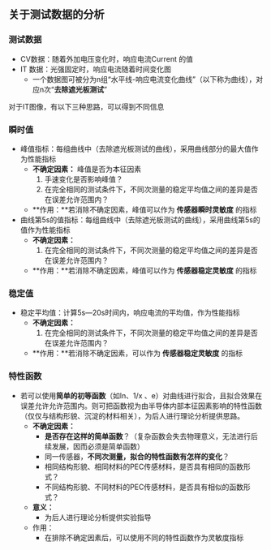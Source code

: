 ## 关于测试数据的分析

### 测试数据

- CV数据：随着外加电压变化时，响应电流Current 的值
- IT 数据：光强固定时，响应电流随着时间变化图
  - 一个数据图可被分为n组“水平线-响应电流变化曲线”（以下称为曲线），对应n次“**去除遮光板测试**”

对于IT图像，有以下三种思路，可以得到不同信息

### 瞬时值

- 峰值指标：每组曲线中（去除遮光板测试的曲线），采用曲线部分的最大值作为性能指标
  - **不确定因素：** 峰值是否为本征因素
    1. 手速变化是否影响峰值？
    2. 在完全相同的测试条件下，不同次测量的稳定平均值之间的差异是否在误差允许范围内？
  - **作用：**若消除不确定因素，峰值可以作为 **传感器瞬时灵敏度** 的指标
- 曲线第5s的值指标：每组曲线中（去除遮光板测试的曲线），采用曲线第5s的值作为性能指标
  - **不确定因素：** 
    1. 在完全相同的测试条件下，不同次测量的稳定平均值之间的差异是否在误差允许范围内？
  - **作用：**若消除不确定因素，峰值可以作为 **传感器稳定灵敏度** 的指标

### 稳定值

- 稳定平均值：计算5s—20s时间内，响应电流的平均值，作为性能指标
  - **不确定因素：** 
    1. 在完全相同的测试条件下，不同次测量的稳定平均值之间的差异是否在误差允许范围内？
  - **作用：**若消除不确定因素，可以作为 **传感器稳定灵敏度** 的指标

### 特性函数

- 若可以使用**简单的初等函数**（如ln、1/x 、e）对曲线进行拟合，且拟合效果在误差允许允许范围内。则可把函数视为由半导体内部本征因素影响的特性函数（仅仅与结构形貌、沉淀的材料相关），为后人进行理论分析提供思路。
  - **不确定因素：**
    - **是否存在这样的简单函数**？（复杂函数会失去物理意义，无法进行后续发展，因而必须是简单函数）
    - 同一传感器，**不同次测量，拟合的特性函数有怎样的变化**？
    - 相同结构形貌、相同材料的PEC传感材料，是否具有相同的函数形式？
    - 不同结构形貌、不同材料的PEC传感材料，是否具有相似的函数形式？
  - **意义：**
    - 为后人进行理论分析提供实验指导
  - 作用：
    - 在排除不确定因素后，可以使用不同的特性函数作为灵敏度指标